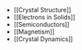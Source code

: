 
- [[Crystal Structure]]
- [[Electrons in Solids]]
- [[Semiconductors]]
- [[Magnetism]]
- [[Crystal Dynamics]]
